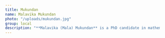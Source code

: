 ```yaml
---
title: Mukundan
name: Malavika Mukundan
photo: "/uploads/mukundan.jpg"
group: local
description: "**Malavika (Mala) Mukundan** is a PhD candidate in mathematics at the University of Michigan. Her research interests are in holomorphic dynamics, geometry and topology. She is passionate about workers’ rights, gender equity, and using mathematics as a tool to examine socio-political systems.\n"
--- 
```

